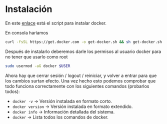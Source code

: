 # Instalación

En este [enlace](https://get.docker.com/) está el script para instalar docker.

En consola haríamos  

```bash
curl -fsSL https://get.docker.com -o get-docker.sh && sh get-docker.sh -y
```

Después de instalarlo deberemos darle los permisos al usuario docker para no tener que usarlo como root

```bash
sudo usermod -aG docker $USER
```

Ahora hay que cerrar sesión / logout / reiniciar, y volver a entrar para que los cambios surtan efecto. Una vez hecho esto podemos comprobar que todo funciona correctamente con los siguientes comandos (probarlos todos):

* `docker -v` -> Versión instalada en formato corto.
* `docker version` -> Versión instalada en formato extendido.
* `docker info` -> Información detallada del sistema.
* `docker` -> Lista todos los comandos de docker.
